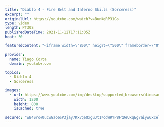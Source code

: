```yaml
---
title: "Diablo 4 - Fire Bolt and Inferno Skills (Sorceress)"
excerpt: ""
originalUrl: https://youtube.com/watch?v=BunDqRP31Gs
type: video
length: PT30S
publishedDateTime: 2021-11-12T17:11:05Z
heat: 50

featuredContent: "<iframe width=\"800\" height=\"500\" frameborder=\"0\" src=\"https://www.youtube.com/embed/BunDqRP31Gs\" allow=\"accelerometer; autoplay; encrypted-media; gyroscope; picture-in-picture\" allowfullscreen></iframe>"

provider:
  name: Tiago Costa
  domain: youtube.com

topics:
  - Diablo 4
  - Sorceress

images:
  - url: https://www.youtube.com/img/desktop/supported_browsers/dinosaur.png
    width: 1200
    height: 800
    isCached: true

secured: "wB4Sroo0ucwGao6aP3jay7Kx7qeQxguJt1PcdWRYP8FtDeUxqEg7aiyw6xcelyyhI0NfDw/sft0zB2+8UDvNhylwFdYC+ExM9Qwe4I17UpBfzEVN27LsZE7A/4yT8ra8gNAfHpAs9imTUKEg+nUgvvYDdKm3/zRsnQ5OCxYphRGs2aJh//nRTUz1MKYtIWxIZa2oTPkhj/QxSkVQ/D1nK5A5+7xJ3ZX16OSO8RANL8eKfqxUkX72da7z4TyRn7cIyOQOmUZppVO9wvm2JvtC6gI7Y7KRMqgtPBY+NWeokCnYikUwVPxQVuaz+bxUVrIxbtDL+EPBWBLApN39jkc8CWTJEzqrwJH7yguIliF2VdCHUUP63YOFtzaCt06p5OzhUsDbko3nG/hhWybadQsFFZOYGXbi40TVW/CE3ip0hC4=;OS5lgD46eqW6K2d5x256fg=="
---
```


